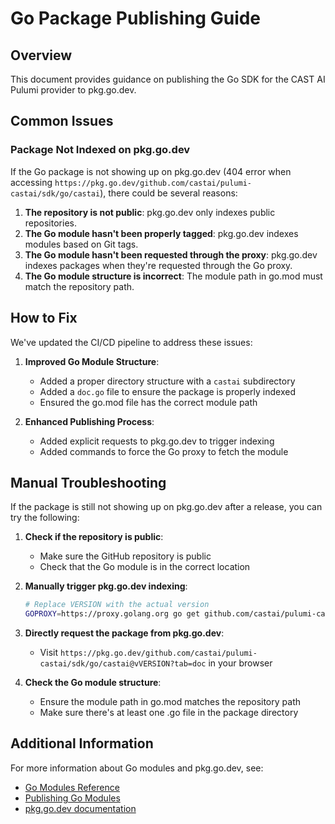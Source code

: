 # Go Package Publishing Guide

## Overview

This document provides guidance on publishing the Go SDK for the CAST AI Pulumi provider to pkg.go.dev.

## Common Issues

### Package Not Indexed on pkg.go.dev

If the Go package is not showing up on pkg.go.dev (404 error when accessing `https://pkg.go.dev/github.com/castai/pulumi-castai/sdk/go/castai`), there could be several reasons:

1. **The repository is not public**: pkg.go.dev only indexes public repositories.
2. **The Go module hasn't been properly tagged**: pkg.go.dev indexes modules based on Git tags.
3. **The Go module hasn't been requested through the proxy**: pkg.go.dev indexes packages when they're requested through the Go proxy.
4. **The Go module structure is incorrect**: The module path in go.mod must match the repository path.

## How to Fix

We've updated the CI/CD pipeline to address these issues:

1. **Improved Go Module Structure**:
   - Added a proper directory structure with a `castai` subdirectory
   - Added a `doc.go` file to ensure the package is properly indexed
   - Ensured the go.mod file has the correct module path

2. **Enhanced Publishing Process**:
   - Added explicit requests to pkg.go.dev to trigger indexing
   - Added commands to force the Go proxy to fetch the module

## Manual Troubleshooting

If the package is still not showing up on pkg.go.dev after a release, you can try the following:

1. **Check if the repository is public**:
   - Make sure the GitHub repository is public
   - Check that the Go module is in the correct location

2. **Manually trigger pkg.go.dev indexing**:
   ```bash
   # Replace VERSION with the actual version
   GOPROXY=https://proxy.golang.org go get github.com/castai/pulumi-castai/sdk/go/castai@vVERSION
   ```

3. **Directly request the package from pkg.go.dev**:
   - Visit `https://pkg.go.dev/github.com/castai/pulumi-castai/sdk/go/castai@vVERSION?tab=doc` in your browser

4. **Check the Go module structure**:
   - Ensure the module path in go.mod matches the repository path
   - Make sure there's at least one .go file in the package directory

## Additional Information

For more information about Go modules and pkg.go.dev, see:
- [Go Modules Reference](https://golang.org/ref/mod)
- [Publishing Go Modules](https://golang.org/doc/modules/publishing)
- [pkg.go.dev documentation](https://pkg.go.dev/about)
